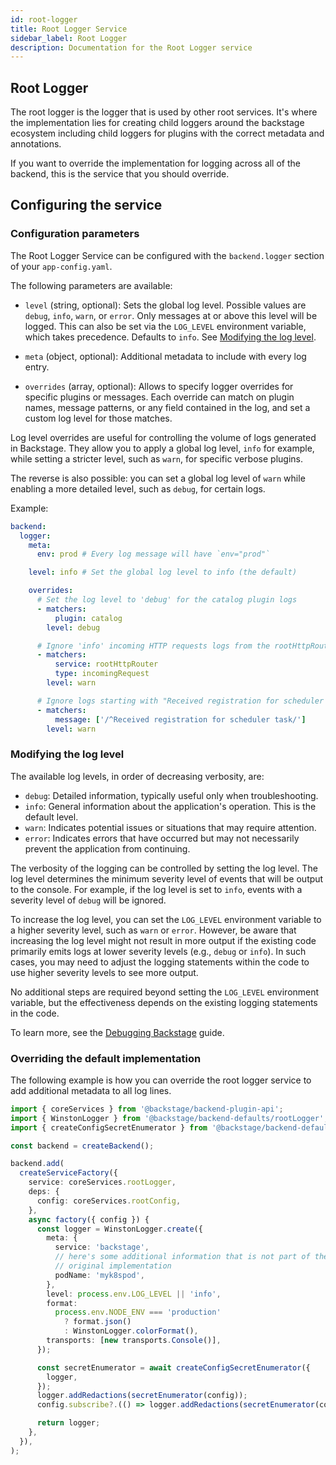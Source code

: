 ```yaml
---
id: root-logger
title: Root Logger Service
sidebar_label: Root Logger
description: Documentation for the Root Logger service
---
```


## Root Logger

The root logger is the logger that is used by other root services. It's where the implementation lies for creating child loggers around the backstage ecosystem including child loggers for plugins with the correct metadata and annotations.

If you want to override the implementation for logging across all of the backend, this is the service that you should override.

## Configuring the service

### Configuration parameters

The Root Logger Service can be configured with the `backend.logger` section of your `app-config.yaml`.

The following parameters are available:

- `level` (string, optional): Sets the global log level. Possible values are `debug`, `info`, `warn`, or `error`. Only messages at or above this level will be logged. This can also be set via the `LOG_LEVEL` environment variable, which takes precedence. Defaults to `info`. See [Modifying the log level](#modifying-the-log-level).

- `meta` (object, optional): Additional metadata to include with every log entry.

- `overrides` (array, optional): Allows to specify logger overrides for specific plugins or messages. Each override can match on plugin names, message patterns, or any field contained in the log, and set a custom log level for those matches.

Log level overrides are useful for controlling the volume of logs generated in Backstage.
They allow you to apply a global log level, `info` for example, while setting a stricter level, such as `warn`, for specific verbose plugins.

The reverse is also possible: you can set a global log level of `warn` while enabling a more detailed level, such as `debug`, for certain logs.

Example:

```yaml
backend:
  logger:
    meta:
      env: prod # Every log message will have `env="prod"`

    level: info # Set the global log level to info (the default)

    overrides:
      # Set the log level to 'debug' for the catalog plugin logs
      - matchers:
          plugin: catalog
        level: debug

      # Ignore 'info' incoming HTTP requests logs from the rootHttpRouter service
      - matchers:
          service: rootHttpRouter
          type: incomingRequest
        level: warn

      # Ignore logs starting with "Received registration for scheduler task", unless they're warnings or errors
      - matchers:
          message: ['/^Received registration for scheduler task/']
        level: warn
```

### Modifying the log level

The available log levels, in order of decreasing verbosity, are:

- `debug`: Detailed information, typically useful only when troubleshooting.
- `info`: General information about the application's operation. This is the default level.
- `warn`: Indicates potential issues or situations that may require attention.
- `error`: Indicates errors that have occurred but may not necessarily prevent the application from continuing.

The verbosity of the logging can be controlled by setting the log level. The log level determines the minimum severity level of events that will be output to the console. For example, if the log level is set to `info`, events with a severity level of `debug` will be ignored.

To increase the log level, you can set the `LOG_LEVEL` environment variable to a higher severity level, such as `warn` or `error`. However, be aware that increasing the log level might not result in more output if the existing code primarily emits logs at lower severity levels (e.g., `debug` or `info`). In such cases, you may need to adjust the logging statements within the code to use higher severity levels to see more output.

No additional steps are required beyond setting the `LOG_LEVEL` environment variable, but the effectiveness depends on the existing logging statements in the code.

To learn more, see the [Debugging Backstage](https://backstage.io/docs/tooling/local-dev/debugging) guide.

### Overriding the default implementation

The following example is how you can override the root logger service to add additional metadata to all log lines.

```ts
import { coreServices } from '@backstage/backend-plugin-api';
import { WinstonLogger } from '@backstage/backend-defaults/rootLogger';
import { createConfigSecretEnumerator } from '@backstage/backend-defaults/rootConfig';

const backend = createBackend();

backend.add(
  createServiceFactory({
    service: coreServices.rootLogger,
    deps: {
      config: coreServices.rootConfig,
    },
    async factory({ config }) {
      const logger = WinstonLogger.create({
        meta: {
          service: 'backstage',
          // here's some additional information that is not part of the
          // original implementation
          podName: 'myk8spod',
        },
        level: process.env.LOG_LEVEL || 'info',
        format:
          process.env.NODE_ENV === 'production'
            ? format.json()
            : WinstonLogger.colorFormat(),
        transports: [new transports.Console()],
      });

      const secretEnumerator = await createConfigSecretEnumerator({
        logger,
      });
      logger.addRedactions(secretEnumerator(config));
      config.subscribe?.(() => logger.addRedactions(secretEnumerator(config)));

      return logger;
    },
  }),
);
```
